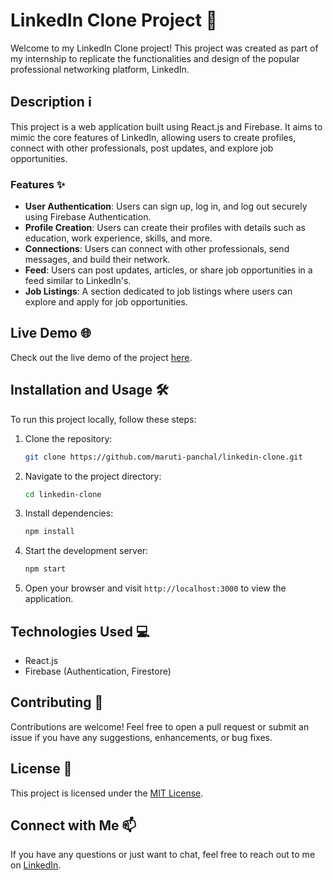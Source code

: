 # LinkedIn Clone Project 🚀

Welcome to my LinkedIn Clone project! This project was created as part of my internship to replicate the functionalities and design of the popular professional networking platform, LinkedIn.

## Description ℹ️

This project is a web application built using React.js and Firebase. It aims to mimic the core features of LinkedIn, allowing users to create profiles, connect with other professionals, post updates, and explore job opportunities.

### Features ✨

- **User Authentication**: Users can sign up, log in, and log out securely using Firebase Authentication.
- **Profile Creation**: Users can create their profiles with details such as education, work experience, skills, and more.
- **Connections**: Users can connect with other professionals, send messages, and build their network.
- **Feed**: Users can post updates, articles, or share job opportunities in a feed similar to LinkedIn's.
- **Job Listings**: A section dedicated to job listings where users can explore and apply for job opportunities.

## Live Demo 🌐

Check out the live demo of the project [here](https://linkedin-clone-3e0de.firebaseapp.com/).

## Installation and Usage 🛠️

To run this project locally, follow these steps:

1. Clone the repository:

   ```bash
   git clone https://github.com/maruti-panchal/linkedin-clone.git
   ```

2. Navigate to the project directory:

   ```bash
   cd linkedin-clone
   ```

3. Install dependencies:

   ```bash
   npm install
   ```

4. Start the development server:

   ```bash
   npm start
   ```

5. Open your browser and visit `http://localhost:3000` to view the application.

## Technologies Used 💻

- React.js
- Firebase (Authentication, Firestore)

## Contributing 🤝

Contributions are welcome! Feel free to open a pull request or submit an issue if you have any suggestions, enhancements, or bug fixes.

## License 📄

This project is licensed under the [MIT License](LICENSE).

## Connect with Me 📫

If you have any questions or just want to chat, feel free to reach out to me on [LinkedIn](https://www.linkedin.com/in/maruti-panchal/).
